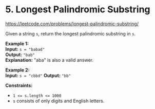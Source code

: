 # 5. Longest Palindromic Substring

https://leetcode.com/problems/longest-palindromic-substring/

Given a string `s`, return the longest palindromic substring in `s`.

**Example 1:**\
**Input:** `s = "babad"`\
**Output:** `"bab"`\
**Explanation:** "aba" is also a valid answer.

**Example 2:**\
**Input:** `s = "cbbd"`
**Output:** `"bb"`

**Constraints:**
- `1 <= s.length <= 1000`
- `s` consists of only digits and English letters.
